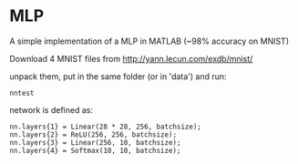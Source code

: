 # MLP
A simple implementation of a MLP in MATLAB (~98% accuracy on MNIST)

Download 4 MNIST files from http://yann.lecun.com/exdb/mnist/

unpack them, put in the same folder (or in 'data') and run:

```
nntest
```

network is defined as:

```
nn.layers{1} = Linear(28 * 28, 256, batchsize);
nn.layers{2} = ReLU(256, 256, batchsize);
nn.layers{3} = Linear(256, 10, batchsize);
nn.layers{4} = Softmax(10, 10, batchsize);
```
